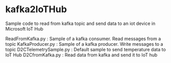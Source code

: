 # kafka2IoTHub

Sample code to read from kafka topic and send data to an iot device in Microsoft IoT Hub

ReadFromKafka.py      : Sample of a kafka consumer. Read messages from a topic
KafkaProducer.py      : Sample of a kafka producer. Write messages to a topic
D2CTelemetrySample.py : Default sample to send temperature data to IoT Hub
D2CfromKafka.py       : Read data from kafka and send it to IoT hub
